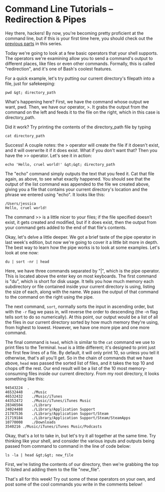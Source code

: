 # Command Line Tutorials – Redirection &amp; Pipes

Hey there, hackers! By now, you're becoming pretty proficient at the command line, but if this is your first time here, you should check out the [previous parts]("http://quickleft.com/blog/command-line-tutorials-finding-grepping") in this series.

Today we're going to look at a few basic operators that your shell supports. The operators we're examining allow you to send a command's output to different places, like files or even other commands. Formally, this is called "redirection", and it's one of Bash's coolest features.

For a quick example, let's try putting our current directory's filepath into a file, just for safekeeping:

```
pwd &gt; directory_path
```

What's happening here? First, we have the command whose output we want, pwd. Then, we have our operator, &gt;. It grabs the output from the command on the left and feeds it to the file on the right, which in this case is directory_path.

Did it work? Try printing the contents of the directory_path file by typing

```
cat directory_path
```

Success! A couple notes: the &gt; operator will create the file if it doesn't exist, and it will overwrite it if it does exist. What if you don't want that? Then you have the &gt;&gt; operator. Let's see it in action:

```
echo 'Hello, cruel world!' &gt;&gt; directory_path
```

The "echo" command simply outputs the text that you feed it. Cat that file again, as above, to see what exactly happened. You should see that the output of the list command was appended to the file we created above, giving you a file that contains your current directory's location and the phrase we entered using "echo". It looks like this:

```
/Users/jessica
Hello, cruel world!
```

The command &gt;&gt; is a little nicer to your files; if the file specified doesn't exist, it gets created and modified, but if it does exist, then the output from your command gets added to the end of that file's contents.

Okay, let's delve a little deeper. We got a brief taste of the pipe operator in last week's edition, but now we're going to cover it a little bit more in depth. The best way to learn how the pipe works is to look at some examples. Let's look at one now:

```
du | sort -nr | head
```

Here, we have three commands separated by "|", which is the pipe operator. This is located above the enter key on most keyboards. The first command is "du", which is short for disk usage. It tells you how much memory each subdirectory or file contained inside your current directory is using, listing the size of each, along with the name. We pass the output of that command to the command on the right using the pipe.

The next command, `sort`, normally sorts the input in ascending order, but with the `-r` flag we pass in, will reverse the order to descending (the -n flag tells sort to do so numerically). At this point, our output would be a list of all the files in our current directory sorted by how much memory they're using, from highest to lowest. However, we have one more pipe and one more command.

The final command is `head`, which is similar to the `cat` command we use to print files to the Terminal. `head` is a little different; it's designed to print just the first few lines of a file. By default, it will only print 10, so unless you tell it otherwise, that's all you'll get. So in the chain of commands that we have above, `head` was passed the sorted list of files, and it takes the top 10 and chops off the rest. Our end result will be a list of the 10 most memory-consuming files inside our current directory. From my root directory, it looks something like this:

```
94543224  .
46532448    ./Music
46532432    ./Music/iTunes
44352472    ./Music/iTunes/iTunes Music
28346504    ./Library
24024488    ./Library/Application Support
21787536    ./Library/Application Support/Steam
21719184    ./Library/Application Support/Steam/SteamApps
10770008    ./Downloads
3540216 ./Music/iTunes/iTunes Music/Podcasts
```

Okay, that's a lot to take in, but let's try it all together at the same time. Try thinking like your shell, and consider the various inputs and outputs being passed from command to command in the line of code below:

```
ls -la | head &gt;&gt; new_file
```

First, we're listing the contents of our directory, then we're grabbing the top 10 listed and adding them to the file "new_file".

That's all for this week! Try out some of these operators on your own, and post some of the cool commands you write in the comments below!
